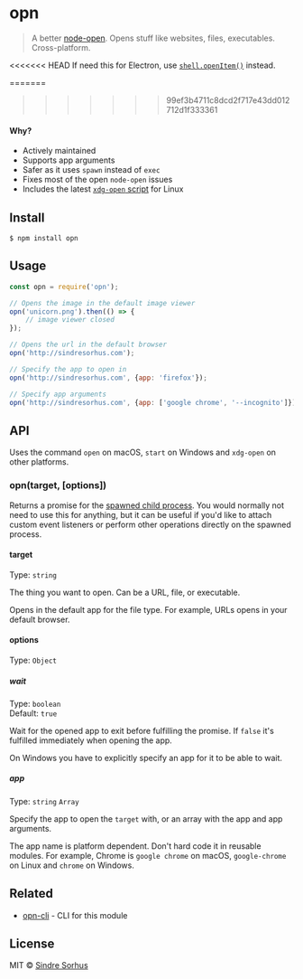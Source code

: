 # opn

> A better [node-open](https://github.com/pwnall/node-open). Opens stuff like websites, files, executables. Cross-platform.

<<<<<<< HEAD
If need this for Electron, use [`shell.openItem()`](https://electronjs.org/docs/api/shell#shellopenitemfullpath) instead.

=======
>>>>>>> 99ef3b4711c8dcd2f717e43dd012712d1f333361

#### Why?

- Actively maintained
- Supports app arguments
- Safer as it uses `spawn` instead of `exec`
- Fixes most of the open `node-open` issues
- Includes the latest [`xdg-open` script](http://cgit.freedesktop.org/xdg/xdg-utils/commit/?id=c55122295c2a480fa721a9614f0e2d42b2949c18) for Linux


## Install

```
$ npm install opn
```


## Usage

```js
const opn = require('opn');

// Opens the image in the default image viewer
opn('unicorn.png').then(() => {
	// image viewer closed
});

// Opens the url in the default browser
opn('http://sindresorhus.com');

// Specify the app to open in
opn('http://sindresorhus.com', {app: 'firefox'});

// Specify app arguments
opn('http://sindresorhus.com', {app: ['google chrome', '--incognito']});
```


## API

Uses the command `open` on macOS, `start` on Windows and `xdg-open` on other platforms.

### opn(target, [options])

Returns a promise for the [spawned child process](https://nodejs.org/api/child_process.html#child_process_class_childprocess). You would normally not need to use this for anything, but it can be useful if you'd like to attach custom event listeners or perform other operations directly on the spawned process.

#### target

Type: `string`

The thing you want to open. Can be a URL, file, or executable.

Opens in the default app for the file type. For example, URLs opens in your default browser.

#### options

Type: `Object`

##### wait

Type: `boolean`<br>
Default: `true`

Wait for the opened app to exit before fulfilling the promise. If `false` it's fulfilled immediately when opening the app.

On Windows you have to explicitly specify an app for it to be able to wait.

##### app

Type: `string` `Array`

Specify the app to open the `target` with, or an array with the app and app arguments.

The app name is platform dependent. Don't hard code it in reusable modules. For example, Chrome is `google chrome` on macOS, `google-chrome` on Linux and `chrome` on Windows.


## Related

- [opn-cli](https://github.com/sindresorhus/opn-cli) - CLI for this module


## License

MIT © [Sindre Sorhus](https://sindresorhus.com)
